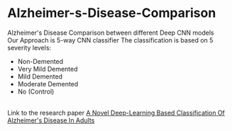 # Alzheimer-s-Disease-Comparison
Alzheimer's Disease Comparison between different Deep CNN models
<br>
Our Approach is 5-way CNN classifier
The classification is based on 5 severity levels:
<ul>
  <li>Non-Demented</li>
  <li>Very Mild Demented</li>
  <li>Mild Demented</li>
  <li>Moderate Demented</li>
  <li>No (Control)</li>
  
</ul>
<br>
Link to the research paper <a href="https://ieeexplore.ieee.org/document/9752991">A Novel Deep-Learning Based Classification Of Alzheimer's Disease In Adults</a>
